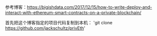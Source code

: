 参考博客：https://bigishdata.com/2017/12/15/how-to-write-deploy-and-interact-with-ethereum-smart-contracts-on-a-private-blockchain/

首先把这个博客指定的项目代码复制到本机：
'git clone https://github.com/jackschultz/privEth'

